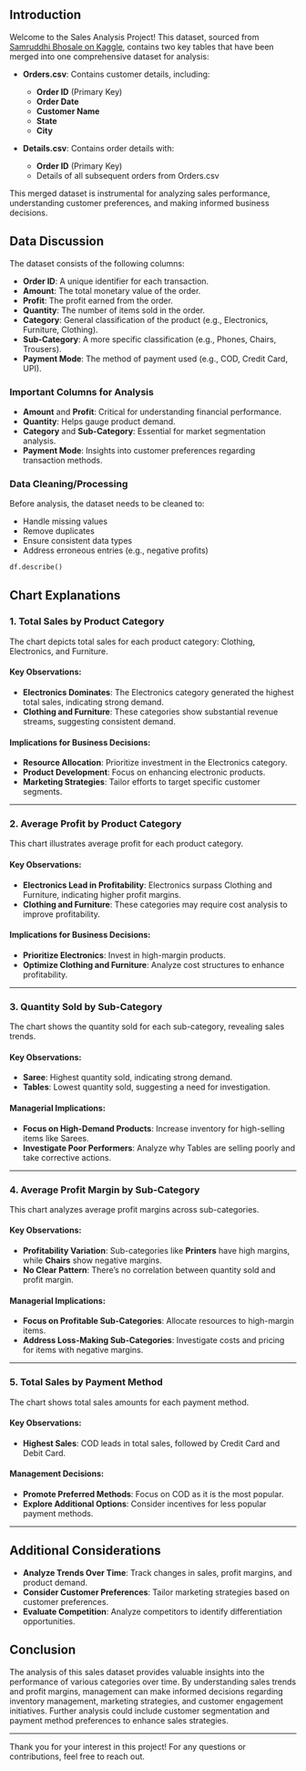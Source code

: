 
## Introduction

Welcome to the Sales Analysis Project! This dataset, sourced from [Samruddhi Bhosale on Kaggle](https://www.kaggle.com), contains two key tables that have been merged into one comprehensive dataset for analysis:

- **Orders.csv**: Contains customer details, including:
  - **Order ID** (Primary Key)
  - **Order Date**
  - **Customer Name**
  - **State**
  - **City**

- **Details.csv**: Contains order details with:
  - **Order ID** (Primary Key)
  - Details of all subsequent orders from Orders.csv

This merged dataset is instrumental for analyzing sales performance, understanding customer preferences, and making informed business decisions.

## Data Discussion

The dataset consists of the following columns:

- **Order ID**: A unique identifier for each transaction.
- **Amount**: The total monetary value of the order.
- **Profit**: The profit earned from the order.
- **Quantity**: The number of items sold in the order.
- **Category**: General classification of the product (e.g., Electronics, Furniture, Clothing).
- **Sub-Category**: A more specific classification (e.g., Phones, Chairs, Trousers).
- **Payment Mode**: The method of payment used (e.g., COD, Credit Card, UPI).

### Important Columns for Analysis

- **Amount** and **Profit**: Critical for understanding financial performance.
- **Quantity**: Helps gauge product demand.
- **Category** and **Sub-Category**: Essential for market segmentation analysis.
- **Payment Mode**: Insights into customer preferences regarding transaction methods.

### Data Cleaning/Processing

Before analysis, the dataset needs to be cleaned to:
- Handle missing values
- Remove duplicates
- Ensure consistent data types
- Address erroneous entries (e.g., negative profits)

```python
df.describe()
```

## Chart Explanations

### 1. Total Sales by Product Category

The chart depicts total sales for each product category: Clothing, Electronics, and Furniture.

#### Key Observations:
- **Electronics Dominates**: The Electronics category generated the highest total sales, indicating strong demand.
- **Clothing and Furniture**: These categories show substantial revenue streams, suggesting consistent demand.

#### Implications for Business Decisions:
- **Resource Allocation**: Prioritize investment in the Electronics category.
- **Product Development**: Focus on enhancing electronic products.
- **Marketing Strategies**: Tailor efforts to target specific customer segments.

---

### 2. Average Profit by Product Category

This chart illustrates average profit for each product category.

#### Key Observations:
- **Electronics Lead in Profitability**: Electronics surpass Clothing and Furniture, indicating higher profit margins.
- **Clothing and Furniture**: These categories may require cost analysis to improve profitability.

#### Implications for Business Decisions:
- **Prioritize Electronics**: Invest in high-margin products.
- **Optimize Clothing and Furniture**: Analyze cost structures to enhance profitability.

---

### 3. Quantity Sold by Sub-Category

The chart shows the quantity sold for each sub-category, revealing sales trends.

#### Key Observations:
- **Saree**: Highest quantity sold, indicating strong demand.
- **Tables**: Lowest quantity sold, suggesting a need for investigation.

#### Managerial Implications:
- **Focus on High-Demand Products**: Increase inventory for high-selling items like Sarees.
- **Investigate Poor Performers**: Analyze why Tables are selling poorly and take corrective actions.

---

### 4. Average Profit Margin by Sub-Category

This chart analyzes average profit margins across sub-categories.

#### Key Observations:
- **Profitability Variation**: Sub-categories like **Printers** have high margins, while **Chairs** show negative margins.
- **No Clear Pattern**: There’s no correlation between quantity sold and profit margin.

#### Managerial Implications:
- **Focus on Profitable Sub-Categories**: Allocate resources to high-margin items.
- **Address Loss-Making Sub-Categories**: Investigate costs and pricing for items with negative margins.

---

### 5. Total Sales by Payment Method

The chart shows total sales amounts for each payment method.

#### Key Observations:
- **Highest Sales**: COD leads in total sales, followed by Credit Card and Debit Card.

#### Management Decisions:
- **Promote Preferred Methods**: Focus on COD as it is the most popular.
- **Explore Additional Options**: Consider incentives for less popular payment methods.

---

## Additional Considerations

- **Analyze Trends Over Time**: Track changes in sales, profit margins, and product demand.
- **Consider Customer Preferences**: Tailor marketing strategies based on customer preferences.
- **Evaluate Competition**: Analyze competitors to identify differentiation opportunities.

## Conclusion

The analysis of this sales dataset provides valuable insights into the performance of various categories over time. By understanding sales trends and profit margins, management can make informed decisions regarding inventory management, marketing strategies, and customer engagement initiatives. Further analysis could include customer segmentation and payment method preferences to enhance sales strategies.

---

Thank you for your interest in this project! For any questions or contributions, feel free to reach out.
